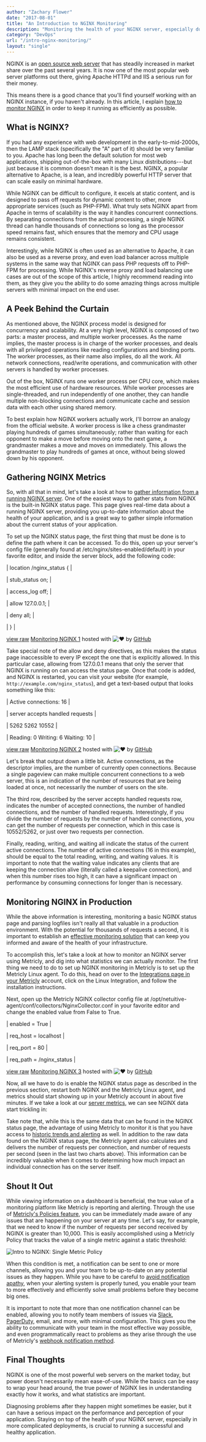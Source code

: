 ```yaml
---
author: "Zachary Flower"
date: "2017-08-01"
title: "An Introduction to NGINX Monitoring"
description: "Monitoring the health of your NGINX server, especially during complicated deployments, is key to having a successful, healthy application. Read on for tips!"
category: "DevOps"
url: "/intro-nginx-monitoring/"
layout: "single"
---
```

NGINX is an [open source web server](https://www.nginx.com/) that has steadily increased in market share over the past several years. It is now one of the most popular web server platforms out there, giving Apache HTTPd and IIS a serious run for their money.

This means there is a good chance that you'll find yourself working with an NGINX instance, if you haven't already. In this article, I explain [how to monitor NGINX](/nginx-monitoring-basics) in order to keep it running as efficiently as possible.

What is NGINX?
--------------

If you had any experience with web development in the early-to-mid-2000s, then the LAMP stack (specifically the "A" part of it) should be very familiar to you. Apache has long been the default solution for most web applications, shipping out-of-the-box with many Linux distributions---but just because it is common doesn't mean it is the best. NGINX, a popular alternative to Apache, is a lean, and incredibly powerful HTTP server that can scale easily on minimal hardware.

While NGINX can be difficult to configure, it excels at static content, and is designed to pass off requests for dynamic content to other, more appropriate services (such as PHP-FPM). What truly sets NGINX apart from Apache in terms of scalability is the way it handles concurrent connections. By separating connections from the actual processing, a single NGINX thread can handle thousands of connections so long as the processor speed remains fast, which ensures that the memory and CPU usage remains consistent.

Interestingly, while NGINX is often used as an alternative to Apache, it can also be used as a reverse proxy, and even load balancer across multiple systems in the same way that NGINX can pass PHP requests off to PHP-FPM for processing. While NGINX's reverse proxy and load balancing use cases are out of the scope of this article, I highly recommend reading into them, as they give you the ability to do some amazing things across multiple servers with minimal impact on the end user.

A Peek Behind the Curtain
-------------------------

As mentioned above, the NGINX process model is designed for concurrency and scalability. At a very high level, NGINX is composed of two parts: a master process, and multiple worker processes. As the name implies, the master process is in charge of the worker processes, and deals with all privileged operations like reading configurations and binding ports. The worker processes, as their name also implies, do all the work. All network connections, read/write operations, and communication with other servers is handled by worker processes.

Out of the box, NGINX runs one worker process per CPU core, which makes the most efficient use of hardware resources. While worker processes are single-threaded, and run independently of one another, they can handle multiple non-blocking connections and communicate cache and session data with each other using shared memory.

To best explain how NGINX workers actually work, I'll borrow an analogy from the official website. A worker process is like a chess grandmaster playing hundreds of games simultaneously; rather than waiting for each opponent to make a move before moving onto the next game, a grandmaster makes a move and moves on immediately. This allows the grandmaster to play hundreds of games at once, without being slowed down by his opponent.

Gathering NGINX Metrics
-----------------------

So, with all that in mind, let's take a look at how to [gather information from a running NGINX server](/monitoring-nginx-metricly/). One of the easiest ways to gather stats from NGINX is the built-in NGINX status page. This page gives real-time data about a running NGINX server, providing you up-to-date information about the health of your application, and is a great way to gather simple information about the current status of your application.

To set up the NGINX status page, the first thing that must be done is to define the path where it can be accessed. To do this, open up your server's config file (generally found at /etc/nginx/sites-enabled/default) in your favorite editor, and inside the server block, add the following code:

| location /nginx_status { |

| stub_status on; |

| access_log off; |

| allow 127.0.0.1; |

| deny all; |

| } |

[view raw](https://gist.github.com/cdisomma1/11f685f63bbddefdad48fc8ad3832e2e/raw/2880ae65b1fb7bb49d5e60e15df29cb1b9197926/Monitoring%20NGINX%201) [Monitoring NGINX 1](https://gist.github.com/cdisomma1/11f685f63bbddefdad48fc8ad3832e2e#file-monitoring-nginx-1) hosted with ![❤](https://s.w.org/images/core/emoji/11/svg/2764.svg) by [GitHub](https://github.com)

Take special note of the allow and deny directives, as this makes the status page inaccessible to every IP except the one that is explicitly allowed. In this particular case, allowing from 127.0.0.1 means that only the server that NGINX is running on can access the status page. Once that code is added, and NGINX is restarted, you can visit your website (for example, `http://example.com/nginx_status`), and get a text-based output that looks something like this:

| Active connections: 16 |

| server accepts handled requests |

| 5262 5262 10552 |

| Reading: 0 Writing: 6 Waiting: 10 |

[view raw](https://gist.github.com/cdisomma1/cb14af218994424e08379cd4d376e791/raw/96c41a277eabf3da66abc3f076f56e08c4061e20/Monitoring%20NGINX%202) [Monitoring NGINX 2](https://gist.github.com/cdisomma1/cb14af218994424e08379cd4d376e791#file-monitoring-nginx-2) hosted with ![❤](https://s.w.org/images/core/emoji/11/svg/2764.svg) by [GitHub](https://github.com)

Let's break that output down a little bit. Active connections, as the descriptor implies, are the number of currently open connections. Because a single pageview can make multiple concurrent connections to a web server, this is an indication of the number of resources that are being loaded at once, not necessarily the number of users on the site.

The third row, described by the server accepts handled requests row, indicates the number of accepted connections, the number of handled connections, and the number of handled requests. Interestingly, if you divide the number of requests by the number of handled connections, you can get the number of requests per connection, which in this case is 10552/5262, or just over two requests per connection.

Finally, reading, writing, and waiting all indicate the status of the current active connections. The number of active connections (16 in this example), should be equal to the total reading, writing, and waiting values. It is important to note that the waiting value indicates any clients that are keeping the connection alive (literally called a keepalive connection), and when this number rises too high, it can have a significant impact on performance by consuming connections for longer than is necessary.

Monitoring NGINX in Production
------------------------------

While the above information is interesting, monitoring a basic NGINX status page and parsing logfiles isn't really all that valuable in a production environment. With the potential for thousands of requests a second, it is important to establish an [effective monitoring solution](/product) that can keep you informed and aware of the health of your infrastructure.

To accomplish this, let's take a look at how to monitor an NGINX server using Metricly, and dig into what statistics we can actually monitor. The first thing we need to do to set up NGINX monitoring in Metricly is to set up the Metricly Linux agent. To do this, head on over to the [Integrations page in your Metricly](https://docs.metricly.com/integrations/) account, click on the Linux Integration, and follow the installation instructions.

Next, open up the Metricly NGINX collector config file at /opt/netuitive-agent/conf/collectors/NginxCollector.conf in your favorite editor and change the enabled value from False to True.

| enabled = True |

| req_host = localhost |

| req_port = 80 |

| req_path = /nginx_status |

[view raw](https://gist.github.com/cdisomma1/b48bf1e34b8810ff6a3094c1a89e0ad1/raw/dc9c15c3e7ad078a7da96ce25535e922d03251f4/Monitoring%20NGINX%203) [Monitoring NGINX 3](https://gist.github.com/cdisomma1/b48bf1e34b8810ff6a3094c1a89e0ad1#file-monitoring-nginx-3) hosted with ![❤](https://s.w.org/images/core/emoji/11/svg/2764.svg) by [GitHub](https://github.com)

Now, all we have to do is enable the NGINX status page as described in the previous section, restart both NGINX and the Metricly Linux agent, and metrics should start showing up in your Metricly account in about five minutes. If we take a look at our [server metrics](/server-resource-utilization-before-migration), we can see NGINX data start trickling in:

Take note that, while this is the same data that can be found in the NGINX status page, the advantage of using Metricly to monitor it is that you have access to [historic trends and alerting](/effective-monitoring-alert-rules) as well. In addition to the raw data found on the NGINX status page, the Metricly agent also calculates and delivers the number of requests per connection, and number of requests per second (seen in the last two charts above). This information can be incredibly valuable when it comes to determining how much impact an individual connection has on the server itself.

Shout It Out
------------

While viewing information on a dashboard is beneficial, the true value of a monitoring platform like Metricly is reporting and alerting. Through the use of [Metricly's Policies feature](/policy-page-upgrades), you can be immediately made aware of any issues that are happening on your server at any time. Let's say, for example, that we need to know if the number of requests per second received by NGINX is greater than 10,000. This is easily accomplished using a Metricly Policy that tracks the value of a single metric against a static threshold:

![Intro to NGINX: Single Metric Policy](/intro-nginx-monitoring/)

When this condition is met, a notification can be sent to one or more channels, allowing you and your team to be up-to-date on any potential issues as they happen. While you have to be careful to [avoid notification apathy](/alert-noise-blog), when your alerting system is properly tuned, you enable your team to more effectively and efficiently solve small problems before they become big ones.

It is important to note that more than one notification channel can be enabled, allowing you to notify team members of issues via [Slack](https://docs.metricly.com/alerts-notifications/notifications/notifications-slack/), [PagerDuty](/combining-metricly-and-pagerduty-for-monitoring-alarms/), email, and more, with minimal configuration. This gives you the ability to communicate with your team in the most effective way possible, and even programmatically react to problems as they arise through the use of Metricly's [webhook notification method](/automate-alert-response-aws-lambda).

Final Thoughts
--------------

NGINX is one of the most powerful web servers on the market today, but power doesn't necessarily mean ease-of-use. While the basics can be easy to wrap your head around, the true power of NGINX lies in understanding exactly how it works, and what statistics are important.

Diagnosing problems after they happen might sometimes be easier, but it can have a serious impact on the performance and perception of your application. Staying on top of the health of your NGINX server, especially in more complicated deployments, is crucial to running a successful and healthy application.
